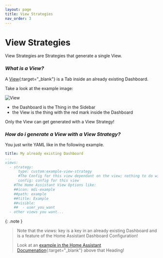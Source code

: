 ```yaml
---
layout: page
title: View Strategies
nav_order: 3
---
```


# View Strategies

View Strategies are Strategies that generate a single View.

### *What is a View?*

A [View](https://www.home-assistant.io/dashboards/views/){:target="_blank"} is a Tab inside an already existing Dashboard.

Take a look at the example image:

 ![View](/assets/view/view.png "View")

 - the Dashboard is the Thing in the Sidebar
 - the View is the thing with the red mark inside the Dashboard

Only the View can get generated with a View Strategy!

### *How do i generate a View with a View Strategy?*

You just write YAML like in the following example.

```yaml
title: My already existing Dashboard
...
views:
  - strategy: 
      type: custom:example-view-strategy
      #The Config for this view dependant on the view; nothing to do with HA Config
      config: config for this view
    #The Home Assistant View Options like:
    ##icon: mdi-example
    ##path: example
    ##title: Example
    ##visible:
    ##  - user_you_want
  - other views you want...
```

{: .note }
>Note that the _views:_ key is a key in an already existing Dashboard and is a feature of the Home Assistant Dashboard Configuration!
>
>Look at an [example in the Home Assistant Documenation](https://www.home-assistant.io/dashboards/dashboards/#related-topics){:target="_blank"} above that Heading!